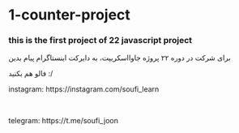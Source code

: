 # 1-counter-project
### this is the first project of <b>22 javascript project</b>
<p>برای شرکت در دوره ۲۲ پروژه جاوااسکریپت، به دایرکت اینستاگرام پیام بدین</p>
<p>فالو هم بکنید :/</p>
<p>instagram: https://instagram.com/soufi_learn</p>
<br/>
<p>telegram: https://t.me/soufi_joon</p>
